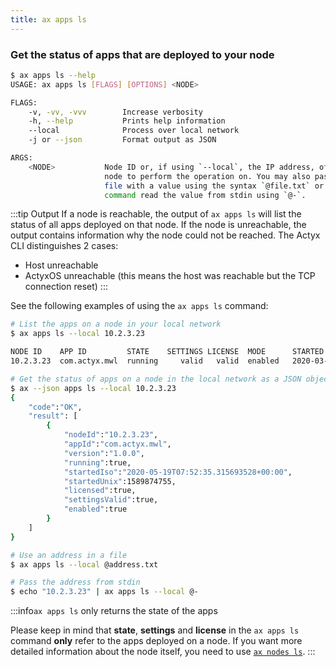 ```yaml
---
title: ax apps ls
---
```


### Get the status of apps that are deployed to your node

```bash
$ ax apps ls --help
USAGE: ax apps ls [FLAGS] [OPTIONS] <NODE>

FLAGS:
    -v, -vv, -vvv        Increase verbosity
    -h, --help           Prints help information
    --local              Process over local network
    -j or --json         Format output as JSON

ARGS:
    <NODE>           Node ID or, if using `--local`, the IP address, of the
                     node to perform the operation on. You may also pass in a
                     file with a value using the syntax `@file.txt` or have the
                     command read the value from stdin using `@-`.
```

:::tip Output
If a node is reachable, the output of `ax apps ls` will list the status of all apps deployed on that node. If the node is unreachable, the output contains information why the node could not be reached. The Actyx CLI distinguishes 2 cases:

- Host unreachable
- ActyxOS unreachable (this means the host was reachable but the TCP connection reset)
:::

See the following examples of using the `ax apps ls` command:

```bash
# List the apps on a node in your local network
$ ax apps ls --local 10.2.3.23

NODE ID    APP ID         STATE    SETTINGS LICENSE  MODE      STARTED                    VERSION
10.2.3.23  com.actyx.mwl  running     valid   valid  enabled   2020-03-18T06:17:00+01:00  1.0.0

# Get the status of apps on a node in the local network as a JSON object
$ ax --json apps ls --local 10.2.3.23
{
    "code":"OK",
    "result": [
        {
            "nodeId":"10.2.3.23",
            "appId":"com.actyx.mwl",
            "version":"1.0.0",
            "running":true,
            "startedIso":"2020-05-19T07:52:35.315693528+00:00",
            "startedUnix":1589874755,
            "licensed":true,
            "settingsValid":true,
            "enabled":true
        }
    ]
}

# Use an address in a file
$ ax apps ls --local @address.txt

# Pass the address from stdin
$ echo "10.2.3.23" | ax apps ls --local @-

````

:::info`ax apps ls` only returns the state of the apps

Please keep in mind that **state**, **settings** and **license** in the  `ax apps ls` command **only** refer to the apps deployed on a node. If you want more detailed information about the node itself, you need to use [`ax nodes ls`](../nodes/ls).
:::
